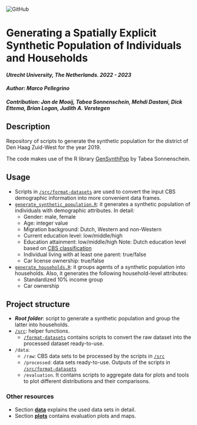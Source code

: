 ![GitHub](https://img.shields.io/badge/license-GPL--3.0-blue)

# Generating a Spatially Explicit Synthetic Population of Individuals and Households

#### *Utrecht University, The Netherlands. 2022 - 2023*

#### *Author: Marco Pellegrino*

#### *Contribution: Jan de Mooij, Tabea Sonnenschein, Mehdi Dastani, Dick Ettema, Brian Logan, Judith A. Verstegen*

## Description

Repository of scripts to generate the synthetic population for the district of Den Haag Zuid-West for the year 2019.

The code makes use of the R library [GenSynthPop](https://github.com/TabeaSonnenschein/Spatial-Agent-based-Modeling-of-Urban-Health-Interventions/tree/main/GenSynthPop) by Tabea Sonnenschein.

## Usage

-   Scripts in [`/src/format-datasets`](/src/format-datasets) are used to convert the input CBS demographic information into more convenient data frames.
-   [`generate_synthetic_population.R`](generate-synthetic-population.R): it generates a synthetic population of individuals with demographic attributes. In detail:
    -   Gender: male, female
    -   Age: integer value
    -   Migration background: Dutch, Western and non-Western
    -   Current education level: low/middle/high
    -   Education attainment: low/middle/high Note: Dutch education level based on [CBS classification](https://www.cbs.nl/nl-nl/nieuws/2019/33/verschil-levensverwachting-hoog-en-laagopgeleid-groeit/opleidingsniveau)
    -   Individual living with at least one parent: true/false
    -   Car license ownership: true/false
-   [`generate_households.R`](generate-households.R): it groups agents of a synthetic population into households. Also, it generates the following household-level attributes:
    -   Standardized 10% income group
    -   Car ownership

## Project structure

-   ***Root folder***: script to generate a synthetic population and group the latter into households.
-   [`/src`](/src): helper functions.
    -   [`/format-datasets`](/src/format-datasets) contains scripts to convert the raw dataset into the processed dataset ready-to-use.
-   `/data`:
    -   `/raw`: CBS data sets to be processed by the scripts in [`/src`](/src)
    -   `/processed`: data sets ready-to-use. Outputs of the scripts in [`/src/format-datasets`](/src/format-datasets)
    -   `/evaluation`. It contains scripts to aggregate data for plots and tools to plot different distributions and their comparisons.

### Other resources

-   Section [**data**](README_data.md) explains the used data sets in detail.
-   Section [**plots**](README_plots.md) contains evaluation plots and maps.
